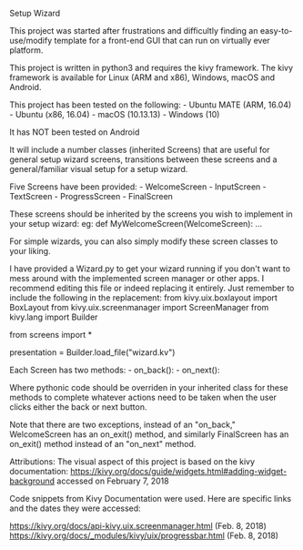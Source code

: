 Setup Wizard

This project was started after frustrations and difficultly finding 
an easy-to-use/modify template for a front-end GUI that can run on
virtually ever platform. 

This project is written in python3 and requires the kivy 
framework. The kivy framework is available for Linux (ARM and x86), 
Windows, macOS and Android.

This project has been tested on the following:
    - Ubuntu MATE (ARM, 16.04)
    - Ubuntu (x86, 16.04)
    - macOS (10.13.13)
    - Windows (10)

It has NOT been tested on Android


It will include a number classes (inherited Screens) that are useful
for general setup wizard screens, transitions between these screens
and a general/familiar visual setup for a setup wizard. 


Five Screens have been provided: 
	- WelcomeScreen
	- InputScreen
	- TextScreen
	- ProgressScreen
	- FinalScreen

These screens should be inherited by the screens you wish 
to implement in your setup wizard:
eg: 
def MyWelcomeScreen(WelcomeScreen):
	...

For simple wizards, you can also simply modify these screen classes to your
liking. 

I have provided a 
Wizard.py to get your wizard running if you don't want to mess around with 
the implemented screen manager or other apps. I recommend editing this
file or indeed replacing it entirely. Just remember to include the following in the 
replacement:
from kivy.uix.boxlayout import BoxLayout
from kivy.uix.screenmanager import ScreenManager
from kivy.lang import Builder

from screens import *

presentation = Builder.load_file("wizard.kv")


Each Screen has two methods:
	- on_back():
	- on_next():

Where pythonic code should be overriden in your inherited class for these methods 
to complete whatever actions need to be taken when the user clicks either the 
back or next button. 

Note that there are two exceptions, instead of an "on_back," WelcomeScreen has 
an on_exit() method, and similarly FinalScreen has an on_exit() method instead
of an "on_next" method. 


Attributions: 
The visual aspect of this project is based on the kivy documentation: 
https://kivy.org/docs/guide/widgets.html#adding-widget-background
accessed on February 7, 2018

Code snippets from Kivy Documentation were used. 
Here are specific links and the dates they were accessed: 

https://kivy.org/docs/api-kivy.uix.screenmanager.html (Feb. 8, 2018)
https://kivy.org/docs/_modules/kivy/uix/progressbar.html (Feb. 8, 2018)